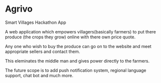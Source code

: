 # Agrivo
Smart Villages Hackathon App

A web application which empowers villagers(basically farmers) to put there produce (the crops they grow) online with there own price quote.

Any one who wish to buy the produce can go on to the website and meet appropriate sellers and contact them.

This eleminates the middle man and gives power directly to the farmers.

The future scope is to add push notification system, regional language support, chat bot and much more.
